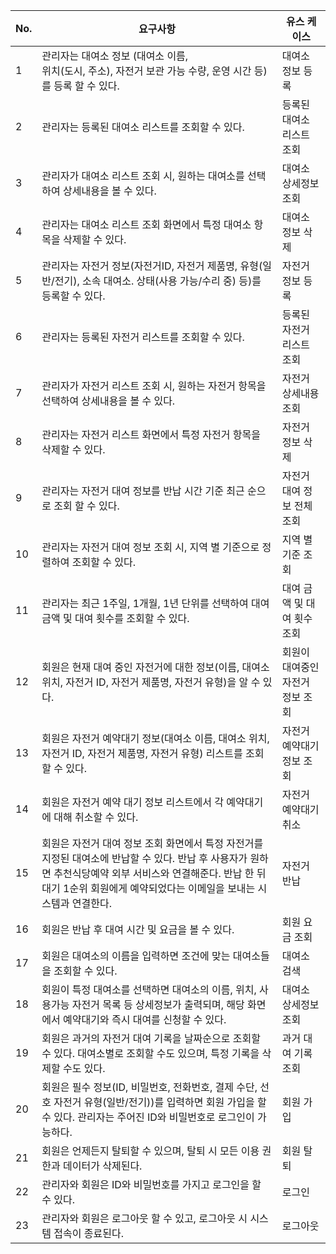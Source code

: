 | No. | 요구사항                                                                                                                               | 유스 케이스             |
| --- | ---------------------------------------------------------------------------------------------------------------------------------- | ------------------ |
| 1   | 관리자는 대여소 정보 (대여소 이름,<br>위치(도시, 주소), 자전거 보관 가능 수량, 운영 시간 등)를 등록 할 수 있다.                                                             | 대여소 정보 등록          |
| 2   | 관리자는 등록된 대여소 리스트를 조회할 수 있다.                                                                                                        | 등록된 대여소 리스트  조회    |
| 3   | 관리자가 대여소 리스트  조회 시, 원하는 대여소를 선택하여 상세내용을 볼 수 있다.                                                                                    | 대여소 상세정보 조회        |
| 4   | 관리자는 대여소 리스트 조회 화면에서 특정 대여소 항목을 삭제할 수 있다.                                                                                          | 대여소 정보 삭제          |
| 5   | 관리자는 자전거 정보(자전거ID, 자전거 제품명, 유형(일반/전기), 소속 대여소. 상태(사용 가능/수리 중) 등)를 등록할 수 있다.                                                        | 자전거 정보 등록          |
| 6   | 관리자는 등록된 자전거 리스트를 조회할 수 있다.                                                                                                        | 등록된 자전거 리스트 조회     |
| 7   | 관리자가 자전거 리스트 조회 시, 원하는 자전거 항목을 선택하여 상세내용을 볼 수 있다.                                                                                  | 자전거 상세내용 조회        |
| 8   | 관리자는 자전거 리스트 화면에서 특정 자전거 항목을 삭제할 수 있다.                                                                                             | 자전거 정보 삭제          |
| 9   | 관리자는 자전거 대여 정보를 반납 시간 기준 최근 순으로 조회 할 수 있다.                                                                                         | 자전거 대여 정보  전체 조회   |
| 10  | 관리자는 자전거 대여 정보 조회 시, 지역 별 기준으로 정렬하여 조회할 수 있다.                                                                                      | 지역 별 기준 조회         |
| 11  | 관리자는 최근 1주일, 1개월, 1년 단위를 선택하여 대여 금액 및 대여 횟수를 조회할 수 있다.                                                                             | 대여 금액 및 대여 횟수 조회   |
| 12  | 회원은 현재 대여 중인 자전거에 대한 정보(이름, 대여소 위치, 자전거 ID, 자전거 제품명, 자전거 유형)을 알 수 있다.                                                              | 회원이 대여중인 자전거 정보 조회 |
| 13  | 회원은 자전거 예약대기 정보(대여소 이름, 대여소 위치, 자전거 ID, 자전거 제품명, 자전거 유형) 리스트를 조회할 수 있다.                                                            | 자전거 예약대기 정보 조회     |
| 14  | 회원은 자전거 예약 대기 정보 리스트에서 각 예약대기에 대해 취소할 수 있다.                                                                                        | 자전거 예약대기 취소        |
| 15  | 회원은 자전거 대여 정보 조회 화면에서 특정 자전거를 지정된 대여소에 반납할 수 있다. 반납 후 사용자가 원하면 추천식당예약 외부 서비스와 연결해준다. 반납 한 뒤 대기 1순위 회원에게 예약되었다는 이메일을 보내는 시스템과 연결한다. | 자전거 반납             |
| 16  | 회원은 반납 후 대여 시간 및 요금을 볼 수 있다.                                                                                                       | 회원 요금 조회           |
| 17  | 회원은 대여소의 이름을 입력하면 조건에 맞는 대여소들을 조회할 수 있다.                                                                                                | 대여소 검색                    |
| 18  | 회원이 특정 대여소를 선택하면 대여소의 이름, 위치, 사용가능 자전거 목록 등 상세정보가 출력되며, 해당 화면에서 예약대기와 즉시 대여를 신청할 수 있다.                      | 대여소 상세정보 조회         |
| 19  | 회원은 과거의 자전거 대여 기록을 날짜순으로 조회할 수 있다. 대여소별로 조회할 수도 있으며, 특정 기록을 삭제할 수도 있다.                                            | 과거 대여 기록 조회        |
| 20  | 회원은 필수 정보(ID, 비밀번호, 전화번호, 결제 수단, 선호 자전거 유형(일반/전기))를 입력하면 회원 가입을 할 수 있다. 관리자는 주어진 ID와 비밀번호로 로그인이 가능하다.                      | 회원 가입    |
| 21  | 회원은 언제든지 탈퇴할 수 있으며, 탈퇴 시 모든 이용 권한과 데이터가 삭제된다.                                                                            | 회원 탈퇴    |
| 22  | 관리자와 회원은 ID와 비밀번호를 가지고 로그인을 할 수 있다.                                                                                       | 로그인       |
| 23  | 관리자와 회원은 로그아웃 할 수 있고, 로그아웃 시 시스템 접속이 종료된다.                                                                          | 로그아웃     |

